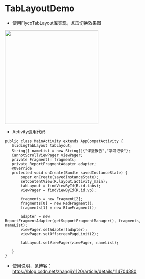 # TabLayoutDemo
* 使用FlycoTabLayout库实现，点击切换效果图
<img src="https://img-blog.csdnimg.cn/20210312202131120.gif#pic_center" width="300"/>

*  Activity调用代码
 ```
 public class MainActivity extends AppCompatActivity {
    SlidingTabLayout tabLayout;
    String[] nameList = new String[]{"课堂报告","学习记录"};
    CannotScrollViewPager viewPager;
    private Fragment[] fragments;
    private ReportFragmentAdapter adapter;
    @Override
    protected void onCreate(Bundle savedInstanceState) {
        super.onCreate(savedInstanceState);
        setContentView(R.layout.activity_main);
        tabLayout = findViewById(R.id.tabs);
        viewPager = findViewById(R.id.vp);

        fragments = new Fragment[2];
        fragments[0] = new RedFragment();
        fragments[1] = new BlueFragment();

        adapter = new ReportFragmentAdapter(getSupportFragmentManager(), fragments, nameList);
        viewPager.setAdapter(adapter);
        viewPager.setOffscreenPageLimit(2);

        tabLayout.setViewPager(viewPager, nameList);

    }
}
 ```
*  使用说明，见博客：https://blog.csdn.net/zhangjin1120/article/details/114704380
